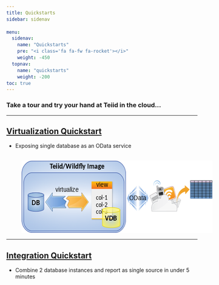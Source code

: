 ```yaml
---
title: Quickstarts
sidebar: sidenav

menu:
  sidenav:
    name: "Quickstarts"
    pre: "<i class='fa fa-fw fa-rocket'></i>"
    weight: -450
  topnav:
    name: "quickstarts"
    weight: -200
toc: true
---
```


<h3>Take a tour and try your hand at Teiid in the cloud...</h3> 

---

## [Virtualization Quickstart](./virtualization)

- Exposing single database as an OData service

<div>
  <br/>
  <img  width="603" height="190" src="../images/virtualization.png" frameborder="2" hspace="40"></img>
</div>

---

## [Integration Quickstart](./integration)

- Combine 2 database instances and report as single source in under 5 minutes
